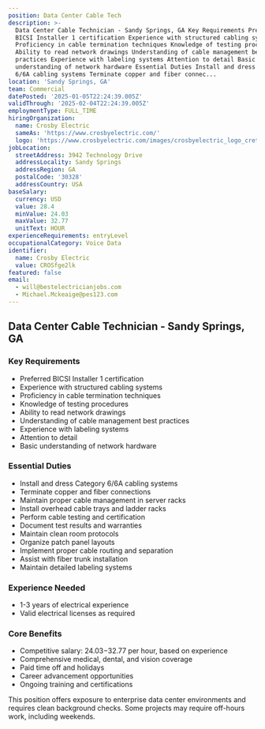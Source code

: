```yaml
---
position: Data Center Cable Tech
description: >-
  Data Center Cable Technician - Sandy Springs, GA Key Requirements Preferred
  BICSI Installer 1 certification Experience with structured cabling systems
  Proficiency in cable termination techniques Knowledge of testing procedures
  Ability to read network drawings Understanding of cable management best
  practices Experience with labeling systems Attention to detail Basic
  understanding of network hardware Essential Duties Install and dress Category
  6/6A cabling systems Terminate copper and fiber connec...
location: 'Sandy Springs, GA'
team: Commercial
datePosted: '2025-01-05T22:24:39.005Z'
validThrough: '2025-02-04T22:24:39.005Z'
employmentType: FULL_TIME
hiringOrganization:
  name: Crosby Electric
  sameAs: 'https://www.crosbyelectric.com/'
  logo: 'https://www.crosbyelectric.com/images/crosbyelectric_logo_crete.png'
jobLocation:
  streetAddress: 3942 Technology Drive
  addressLocality: Sandy Springs
  addressRegion: GA
  postalCode: '30328'
  addressCountry: USA
baseSalary:
  currency: USD
  value: 28.4
  minValue: 24.03
  maxValue: 32.77
  unitText: HOUR
experienceRequirements: entryLevel
occupationalCategory: Voice Data
identifier:
  name: Crosby Electric
  value: CROSfge2lk
featured: false
email:
  - will@bestelectricianjobs.com
  - Michael.Mckeaige@pes123.com
---
```




## Data Center Cable Technician - Sandy Springs, GA

### Key Requirements
- Preferred BICSI Installer 1 certification
- Experience with structured cabling systems
- Proficiency in cable termination techniques
- Knowledge of testing procedures
- Ability to read network drawings
- Understanding of cable management best practices
- Experience with labeling systems
- Attention to detail
- Basic understanding of network hardware

### Essential Duties
- Install and dress Category 6/6A cabling systems
- Terminate copper and fiber connections
- Maintain proper cable management in server racks
- Install overhead cable trays and ladder racks
- Perform cable testing and certification
- Document test results and warranties
- Maintain clean room protocols
- Organize patch panel layouts
- Implement proper cable routing and separation
- Assist with fiber trunk installation
- Maintain detailed labeling systems

### Experience Needed
- 1-3 years of electrical experience
- Valid electrical licenses as required

### Core Benefits
- Competitive salary: $24.03-$32.77 per hour, based on experience
- Comprehensive medical, dental, and vision coverage
- Paid time off and holidays
- Career advancement opportunities
- Ongoing training and certifications

This position offers exposure to enterprise data center environments and requires clean background checks. Some projects may require off-hours work, including weekends.